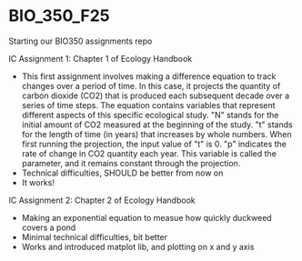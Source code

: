 # BIO_350_F25

Starting our BIO350 assignments repo

IC Assignment 1: Chapter 1 of Ecology Handbook
- This first assignment involves making a difference equation to track changes over a period of time. In this case, it projects the quantity of carbon dioxide (CO2) that is produced each subsequent decade over a series of time steps. The equation contains variables that represent different aspects of this specific ecological study. "N" stands for the initial amount of CO2 measured at the beginning of the study. "t" stands for the length of time (in years) that increases by whole numbers. When first running the projection, the input value of "t" is 0. "p" indicates the rate of change in CO2 quantity each year. This variable is called the parameter, and it remains constant through the projection.
- Technical difficulties, SHOULD be better from now on
- It works!

IC Assignment 2: Chapter 2 of Ecology Handbook
- Making an exponential equation to measue how quickly duckweed covers a pond
- Minimal technical difficulties, bit better
- Works and introduced matplot lib, and plotting on x and y axis